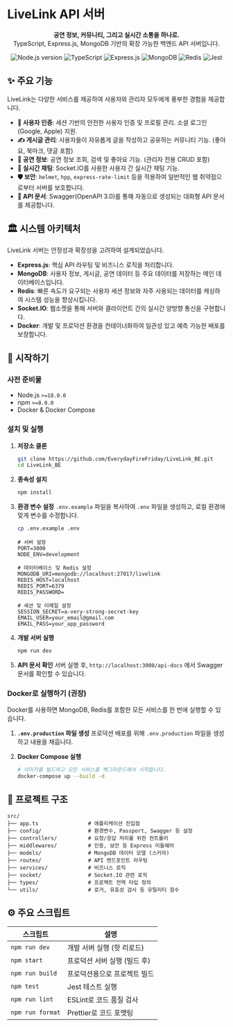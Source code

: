 # LiveLink API 서버

<p align="center">
  <strong>공연 정보, 커뮤니티, 그리고 실시간 소통을 하나로.</strong><br/>
  TypeScript, Express.js, MongoDB 기반의 확장 가능한 백엔드 API 서버입니다.
</p>

<p align="center">
  <img src="https://img.shields.io/badge/Node.js-18+-green.svg" alt="Node.js version">
  <img src="https://img.shields.io/badge/TypeScript-5.x-blue.svg" alt="TypeScript">
  <img src="https://img.shields.io/badge/Framework-Express.js-lightgrey.svg" alt="Express.js">
  <img src="https://img.shields.io/badge/Database-MongoDB-green.svg" alt="MongoDB">
  <img src="https://img.shields.io/badge/Cache-Redis-red.svg" alt="Redis">
  <img src="https://img.shields.io/badge/Test-Jest-yellow.svg" alt="Jest">
</p>

## ✨ 주요 기능

LiveLink는 다양한 서비스를 제공하여 사용자와 관리자 모두에게 풍부한 경험을 제공합니다.

- **🔐 사용자 인증**: 세션 기반의 안전한 사용자 인증 및 프로필 관리. 소셜 로그인(Google, Apple) 지원.
- **✍️ 게시글 관리**: 사용자들이 자유롭게 글을 작성하고 공유하는 커뮤니티 기능. (좋아요, 북마크, 댓글 포함)
- **🎤 공연 정보**: 공연 정보 조회, 검색 및 좋아요 기능. (관리자 전용 CRUD 포함)
- **💬 실시간 채팅**: Socket.IO를 사용한 사용자 간 실시간 채팅 기능.
- **🛡️ 보안**: `helmet`, `hpp`, `express-rate-limit` 등을 적용하여 일반적인 웹 취약점으로부터 서버를 보호합니다.
- **📄 API 문서**: Swagger(OpenAPI 3.0)를 통해 자동으로 생성되는 대화형 API 문서를 제공합니다.

## 🏛️ 시스템 아키텍처

LiveLink 서버는 안정성과 확장성을 고려하여 설계되었습니다.

- **Express.js**: 핵심 API 라우팅 및 비즈니스 로직을 처리합니다.
- **MongoDB**: 사용자 정보, 게시글, 공연 데이터 등 주요 데이터를 저장하는 메인 데이터베이스입니다.
- **Redis**: 빠른 속도가 요구되는 사용자 세션 정보와 자주 사용되는 데이터를 캐싱하여 시스템 성능을 향상시킵니다.
- **Socket.IO**: 웹소켓을 통해 서버와 클라이언트 간의 실시간 양방향 통신을 구현합니다.
- **Docker**: 개발 및 프로덕션 환경을 컨테이너화하여 일관성 있고 예측 가능한 배포를 보장합니다.

## 🚀 시작하기

### 사전 준비물

- Node.js `>=18.0.0`
- npm `>=8.0.0`
- Docker & Docker Compose

### 설치 및 실행

1.  **저장소 클론**
    ```bash
    git clone https://github.com/EverydayFireFriday/LiveLink_BE.git
    cd LiveLink_BE
    ```

2.  **종속성 설치**
    ```bash
    npm install
    ```

3.  **환경 변수 설정**
    `.env.example` 파일을 복사하여 `.env` 파일을 생성하고, 로컬 환경에 맞게 변수를 수정합니다.
    ```bash
    cp .env.example .env
    ```
    ```env
    # 서버 설정
    PORT=3000
    NODE_ENV=development

    # 데이터베이스 및 Redis 설정
    MONGODB_URI=mongodb://localhost:27017/livelink
    REDIS_HOST=localhost
    REDIS_PORT=6379
    REDIS_PASSWORD=

    # 세션 및 이메일 설정
    SESSION_SECRET=a-very-strong-secret-key
    EMAIL_USER=your_email@gmail.com
    EMAIL_PASS=your_app_password
    ```

4.  **개발 서버 실행**
    ```bash
    npm run dev
    ```

5.  **API 문서 확인**
    서버 실행 후, `http://localhost:3000/api-docs` 에서 Swagger 문서를 확인할 수 있습니다.

### Docker로 실행하기 (권장)

Docker를 사용하면 MongoDB, Redis를 포함한 모든 서비스를 한 번에 실행할 수 있습니다.

1.  **`.env.production` 파일 생성**
    프로덕션 배포를 위해 `.env.production` 파일을 생성하고 내용을 채웁니다.

2.  **Docker Compose 실행**
    ```bash
    # 이미지를 빌드하고 모든 서비스를 백그라운드에서 시작합니다.
    docker-compose up --build -d
    ```

## 📂 프로젝트 구조

```
src/
├── app.ts                # 애플리케이션 진입점
├── config/               # 환경변수, Passport, Swagger 등 설정
├── controllers/          # 요청/응답 처리를 위한 컨트롤러
├── middlewares/          # 인증, 보안 등 Express 미들웨어
├── models/               # MongoDB 데이터 모델 (스키마)
├── routes/               # API 엔드포인트 라우팅
├── services/             # 비즈니스 로직
├── socket/               # Socket.IO 관련 로직
├── types/                # 프로젝트 전역 타입 정의
└── utils/                # 로거, 유효성 검사 등 유틸리티 함수
```

## ⚙️ 주요 스크립트

| 스크립트 | 설명 |
|---|---|
| `npm run dev` | 개발 서버 실행 (핫 리로드) |
| `npm start` | 프로덕션 서버 실행 (빌드 후) |
| `npm run build` | 프로덕션용으로 프로젝트 빌드 |
| `npm test` | Jest 테스트 실행 |
| `npm run lint` | ESLint로 코드 품질 검사 |
| `npm run format` | Prettier로 코드 포맷팅 |
```